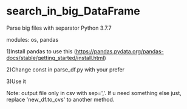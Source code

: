 # search_in_big_DataFrame
Parse big files with separator
Python 3.7.7


modules: os, pandas


1)Install pandas to use this (https://pandas.pydata.org/pandas-docs/stable/getting_started/install.html)

2)Change const in parse_df.py with your prefer

3)Use it


Note: output file only in csv with sep=','. If u need something else just, replace 'new_df.to_cvs' to another method.
